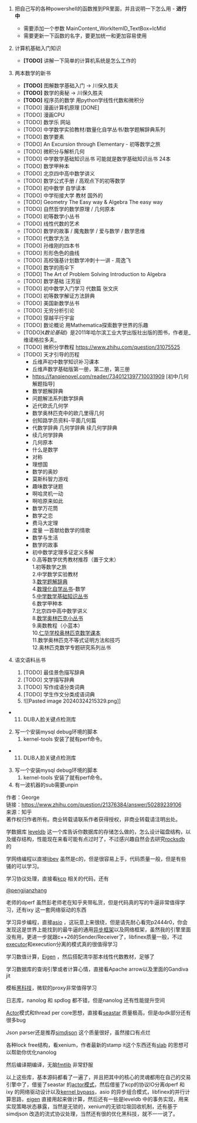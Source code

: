 
1. 把自己写的各种powershell的函数推到PR里面，并且说明一下怎么用 - **进行中**
   - 需要添加一个参数 MainContent_WorkItemID_TextBox=IcMId
   - 需要更新一下函数的名字，要更加统一和更加容易使用
2. 计算机基础入门知识
   - **[TODO]** 讲解一下简单的计算机系统是怎么工作的
3. 两本数学的新书
    - **[TODO]** 图解数学基础入门 -> 川保久胜夫
    - **[TODO]** 数学的奥秘 -> 川保久胜夫
    - **[TODO]** 程序员的数学 用python学线性代数和微积分
    - [TODO] 漫画计算机原理 [DONE]
    - [TODO] 漫画CPU
    - [TODO] 数学乐 网站
    - [TODO] 中学数学实验教材/数量化自学丛书/数学题解辞典系列
    - [TODO] 数学要素
    - [TODO] An Excursion through Elementary - 初等数学之旅
    - [TODO] 微积分与解析几何
    - [TODO] 中学数学基础知识丛书 可能就是数学基础知识丛书 24本
    - [TODO] 数学甲种本
    - [TODO] 北京四中高中数学讲义
    - [TODO] 数学公式手册 / 高观点下的初等数学
    - [TODO] 初中数学 自学读本
    - [TODO] 中学衔接大学 教材 国外的
    - [TODO] Geometry The Easy way & Algebra The easy way
    - [TODO] 自然哲学的数学原理 / 几何原本
    - [TODO] 初等数学小丛书
    - [TODO] 线性代数的艺术
    - [TODO] 数学的故事 / 魔鬼数学 / 爱与数学 / 数学思维
    - [TODO] 代数学方法
    - [TODO] 孙维刚的四本书
    - [TODO] 形形色色的曲线
    - [TODO] 高校强基计划数学冲刺十一讲 - 周逸飞
    - [TODO] 数学的雨伞下
    - [TODO] The Art of Problem Solving Introduction to Algebra
    - [TODO] 数学基础 汪芳庭
    - [TODO] 初中数学入门学习 代数篇 张文庆
    - [TODO] 初等数学解证方法辞典
    - [TODO] 美国新数学丛书
    - [TODO]  无穷分析引论
    - [TODO] 穿越平行宇宙
    - [TODO] 数论概论  用Mathematica探索数字世界的乐趣
    - [TODO]《_数论基础_》是2011年哈尔滨工业大学出版社出版的图书，作者是_维诺格拉多夫_
    - [TODO] 微积分学教程 https://www.zhihu.com/question/31075525
    - [TODO] 天才引导的历程
	    - 丘维声初中数学知识补习课本
	    - 丘维声数学基础版第一册，第二册，第三册
	    - https://fanqienovel.com/reader/7340121397710031909 [初中几何解题指导]
	    - 数学题解辞典
	    - 问题解法系列数学辞典
	    - 近代欧氏几何学
	    - 数学奥林匹克中的欧几里得几何
	    - 创知路学员资料-平面几何篇
	    - 代数学辞典 几何学辞典 续几何学辞典
	    - 续几何学辞典
	    - 几何原本
	    - 什么是数学
	    - 对称
	    - 理想国
	    - 数学的奥妙
	    - 莫斯科智力游戏
	    - 趣味数学谜题
	    - 啊哈灵机一动
	    - 啊哈原来如此
	    - 数学万花筒
	    - 数学之恋
	    - 费马大定理
	    - 度量 一首献给数学的情歌
	    - 数学与生活
	    - 数学的故事
	    - 初中数学定理多证定义多解
	    - 0.高等数学优秀教材推荐（置于文末）  
1.初等数学之旅  
2.中学数学实验教材  
3.[数学题解辞典](https://zhida.zhihu.com/search?content_id=654090438&content_type=Answer&match_order=1&q=%E6%95%B0%E5%AD%A6%E9%A2%98%E8%A7%A3%E8%BE%9E%E5%85%B8&zhida_source=entity)  
4.[数理化自学丛书](https://zhida.zhihu.com/search?content_id=654090438&content_type=Answer&match_order=1&q=%E6%95%B0%E7%90%86%E5%8C%96%E8%87%AA%E5%AD%A6%E4%B8%9B%E4%B9%A6&zhida_source=entity)-数学  
5.[中学数学基础知识丛书](https://zhida.zhihu.com/search?content_id=654090438&content_type=Answer&match_order=1&q=%E4%B8%AD%E5%AD%A6%E6%95%B0%E5%AD%A6%E5%9F%BA%E7%A1%80%E7%9F%A5%E8%AF%86%E4%B8%9B%E4%B9%A6&zhida_source=entity)  
6.数学甲种本  
7.北京四中高中数学讲义  
8.[数学奥林匹克小丛书](https://zhida.zhihu.com/search?content_id=654090438&content_type=Answer&match_order=1&q=%E6%95%B0%E5%AD%A6%E5%A5%A5%E6%9E%97%E5%8C%B9%E5%85%8B%E5%B0%8F%E4%B8%9B%E4%B9%A6&zhida_source=entity)  
9.奥数教程（小蓝本）  
10.[仁华学校奥林匹克数学课本](https://zhida.zhihu.com/search?content_id=654090438&content_type=Answer&match_order=1&q=%E4%BB%81%E5%8D%8E%E5%AD%A6%E6%A0%A1%E5%A5%A5%E6%9E%97%E5%8C%B9%E5%85%8B%E6%95%B0%E5%AD%A6%E8%AF%BE%E6%9C%AC&zhida_source=entity)  
11.数学奥林匹克不等式证明方法和技巧  
12.奥林匹克数学专题研究系列丛书


1. 语文语料丛书
	1. [TODO] 最佳景色描写辞典
	2. [TODO] 文学描写辞典
	3. [TODO] 写作成语分类词典
	4. [TODO] 学生作文分类成语词典
	5. ![[Pasted image 20240324215329.png]]

- 11. DLIB人脸关键点检测库
2. 写一个安装mysql debug环境的脚本
	1. kernel-tools 安装了就有perf命令。
- 11. DLIB人脸关键点检测库
3. 写一个安装mysql debug环境的脚本
	1. kernel-tools 安装了就有perf命令。
4. 有一波机器的sub需要unpin



作者：George  
链接：https://www.zhihu.com/question/21376384/answer/50289239106  
来源：知乎  
著作权归作者所有。商业转载请联系作者获得授权，非商业转载请注明出处。  
  

学数据库 [leveldb](https://zhida.zhihu.com/search?content_id=703173276&content_type=Answer&match_order=1&q=leveldb&zhida_source=entity) 这一个库告诉你数据库的存储怎么做的，怎么设计磁盘结构，以及缓存结构，性能现在来看可能有点过时了，不过感兴趣自然会去研究[rocksdb](https://zhida.zhihu.com/search?content_id=703173276&content_type=Answer&match_order=1&q=rocksdb&zhida_source=entity) 的

学网络编程以直接[libev](https://zhida.zhihu.com/search?content_id=703173276&content_type=Answer&match_order=1&q=libev&zhida_source=entity) 虽然是c的，但是很容易上手，代码质量一般，但是有些骚的可以学习。

学习协议处理，直接看[kcp](https://zhida.zhihu.com/search?content_id=703173276&content_type=Answer&match_order=1&q=kcp&zhida_source=entity) 相关的代码，还有

[@pengjianzhang](//www.zhihu.com/people/9cf91390290693e99f91225ea5bf5b9f)

老师的dperf 虽然彭老师老在知乎夹带私货，但是代码真的写的牛逼非常值得学习，还有ixy 这一套网络驱动的东西

学习异步编程，直接[asio](https://zhida.zhihu.com/search?content_id=703173276&content_type=Answer&match_order=1&q=asio&zhida_source=entity) ，这玩意上来很绕，但是请先耐心看完p2444r0，你会发现这是世界上能找到的最牛逼的通用[异步框架](https://zhida.zhihu.com/search?content_id=703173276&content_type=Answer&match_order=1&q=%E5%BC%82%E6%AD%A5%E6%A1%86%E6%9E%B6&zhida_source=entity)以及网络框架，虽然我的引擎里面没有用，更进一步就跟c++26的Sender/Receiver了，libfinex质量一般，不过[executor](https://zhida.zhihu.com/search?content_id=703173276&content_type=Answer&match_order=1&q=executor&zhida_source=entity)和execution分离的模式真的很值得学习

学习数值计算，[Eigen](https://zhida.zhihu.com/search?content_id=703173276&content_type=Answer&match_order=1&q=Eigen&zhida_source=entity) ，然后搭配清华那本线性代数教材，足够了

学习数据库的查询引擎或者计算心情，直接看Apache arrow以及里面的Gandiva jit

模板[黑科技](https://zhida.zhihu.com/search?content_id=703173276&content_type=Answer&match_order=1&q=%E9%BB%91%E7%A7%91%E6%8A%80&zhida_source=entity)，微软的proxy非常值得学习

日志库，nanolog 和 spdlog 都不错，但是nanolog 还有性能提升空间

[Actor](https://zhida.zhihu.com/search?content_id=703173276&content_type=Answer&match_order=1&q=Actor&zhida_source=entity)模式和thread per core思想，直接看[seastar](https://zhida.zhihu.com/search?content_id=703173276&content_type=Answer&match_order=1&q=seastar&zhida_source=entity) 质量极高，但是dpdk部分还有很多bug

Json parser还是推荐[simdjson](https://zhida.zhihu.com/search?content_id=703173276&content_type=Answer&match_order=1&q=simdjson&zhida_source=entity) 这个质量很好，虽然接口有点烂

各种lock free结构，看xenium，作者最新的stamp it这个东西还有[slab](https://zhida.zhihu.com/search?content_id=703173276&content_type=Answer&match_order=1&q=slab&zhida_source=entity) 的思想可以帮助你优化nanolog

然后编译期编译，无脑[fmtlib](https://zhida.zhihu.com/search?content_id=703173276&content_type=Answer&match_order=1&q=fmtlib&zhida_source=entity) 非常舒服

以上这些库，基本源码都看了一遍了，并且把其中的核心的灵魂都用在自己的交易引擎中了，借鉴了seastar 的[actor模式](https://zhida.zhihu.com/search?content_id=703173276&content_type=Answer&match_order=1&q=actor%E6%A8%A1%E5%BC%8F&zhida_source=entity)，然后借鉴了kcp的协议IO分离dperf 和 ixy 的网络驱动设计以及[kernel bypass](https://zhida.zhihu.com/search?content_id=703173276&content_type=Answer&match_order=1&q=kernel+bypass&zhida_source=entity)，asio 的异步组合模式，libfinex的并行计算思路，[eigen](https://zhida.zhihu.com/search?content_id=703173276&content_type=Answer&match_order=1&q=eigen&zhida_source=entity) 直接用起来做计算，然后还有一些是leveldb 中的事务实现，用来实现策略状态暴露，当然是无锁的，xenium的无锁垃圾回收机制，还有基于simdjson 改造的流式协议处理，当然还有很的优化黑科技，就不一一说了。